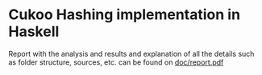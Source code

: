 # Cukoo Hashing implementation in Haskell

Report with the analysis and results and explanation of all the details such as folder structure, sources, etc. can be found on [doc/report.pdf](doc/report.pdf)
